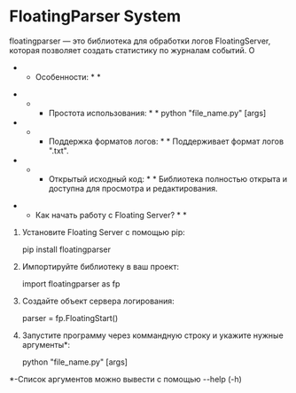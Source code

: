 # FloatingParser System

floatingparser — это библиотека для обработки логов FloatingServer, которая позволяет создать статистику по журналам событий. О

 *  * Особенности: *  * 

-  *  * Простота использования: *  * python "file_name.py" [args]
-  *  * Поддержка форматов логов: *  *  Поддерживает формат логов ".txt".
-  *  * Открытый исходный код: *  *  Библиотека полностью открыта и доступна для просмотра и редактирования.

 *  * Как начать работу с Floating Server? *  * 

1. Установите Floating Server с помощью pip:
   
   pip install floatingparser
   
2. Импортируйте библиотеку в ваш проект:
   
   import floatingparser as fp
   
3. Создайте объект сервера логирования:
   
   parser = fp.FloatingStart()

4. Запустите программу через коммандную строку и укажите нужные аргументы*:
   
   python "file_name.py" [args]

*-Список аргументов можно вывести с помощью --help (-h)